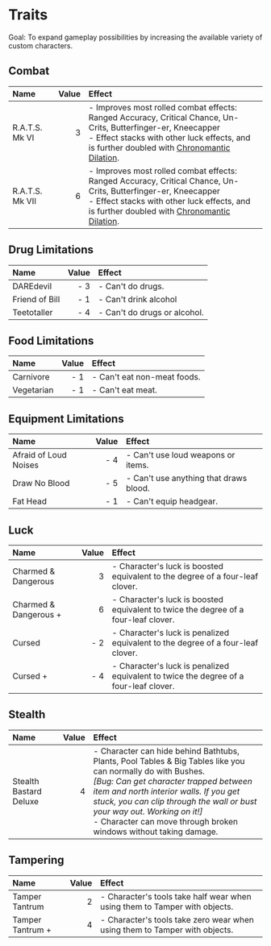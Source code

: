 ﻿# Traits

Goal: To expand gameplay possibilities by increasing the available variety of custom characters.

## Combat

|Name                           |Value  |Effect|
|:------------------------------|------:|:-----|
|R.A.T.S. Mk VI                 |3      |- Improves most rolled combat effects: Ranged Accuracy, Critical Chance, Un-Crits, Butterfinger-er, Kneecapper<br>- Effect stacks with other luck effects, and is further doubled with [Chronomantic Dilation](/MD/2.0.%20Magic.md).
|R.A.T.S. Mk VII                |6      |- Improves most rolled combat effects: Ranged Accuracy, Critical Chance, Un-Crits, Butterfinger-er, Kneecapper<br>- Effect stacks with other luck effects, and is further doubled with [Chronomantic Dilation](/MD/2.0.%20Magic.md).

## Drug Limitations

|Name                           |Value  |Effect|
|:------------------------------|------:|:-----|
|DAREdevil                      |- 3    |- Can't do drugs.
|Friend of Bill                 |- 1    |- Can't drink alcohol
|Teetotaller                    |- 4    |- Can't do drugs or alcohol.

## Food Limitations

|Name                           |Value  |Effect|
|:------------------------------|------:|:-----|
|Carnivore                      |- 1    |- Can't eat non-meat foods.
|Vegetarian                     |- 1    |- Can't eat meat.

## Equipment Limitations

|Name                           |Value  |Effect|
|:------------------------------|------:|:-----|
|Afraid of Loud Noises          |- 4    |- Can't use loud weapons or items.
|Draw No Blood                  |- 5    |- Can't use anything that draws blood.
|Fat Head                       |- 1    |- Can't equip headgear. 

## Luck

|Name                           |Value  |Effect|
|:------------------------------|------:|:-----|
|Charmed & Dangerous            |3      |- Character's luck is boosted equivalent to the degree of a four-leaf clover.
|Charmed & Dangerous +          |6      |- Character's luck is boosted equivalent to twice the degree of a four-leaf clover.
|Cursed                         |- 2    |- Character's luck is penalized equivalent to the degree of a four-leaf clover.
|Cursed +                       |- 4    |- Character's luck is penalized equivalent to twice the degree of a four-leaf clover.

## Stealth

|Name                           |Value  |Effect|
|:------------------------------|------:|:-----|
|Stealth Bastard Deluxe         |4      |- Character can hide behind Bathtubs, Plants, Pool Tables & Big Tables like you can normally do with Bushes.<br>*[Bug: Can get character trapped between item and north interior walls. If you get stuck, you can clip through the wall or bust your way out. Working on it!]*<br>- Character can move through broken windows without taking damage.

## Tampering

|Name                           |Value  |Effect|
|:------------------------------|------:|:-----|
|Tamper Tantrum                 |2      |- Character's tools take half wear when using them to Tamper with objects.
|Tamper Tantrum +               |4      |- Character's tools take zero wear when using them to Tamper with objects.